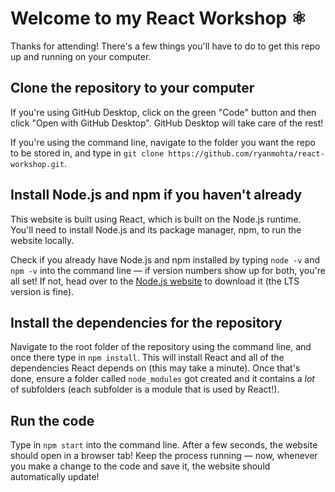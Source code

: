 # Welcome to my React Workshop ⚛️

Thanks for attending! There's a few things you'll have to do to get this repo up and running on your computer.

## Clone the repository to your computer
If you're using GitHub Desktop, click on the green "Code" button and then click "Open with GitHub Desktop". 
GitHub Desktop will take care of the rest!

If you're using the command line, navigate to the folder you want the repo to be stored in, and type in `git clone https://github.com/ryanmohta/react-workshop.git`.

## Install Node.js and npm if you haven't already
This website is built using React, which is built on the Node.js runtime. You'll need to install Node.js and its package manager, npm, to run the website locally.

Check if you already have Node.js and npm installed by typing `node -v` and `npm -v` into the command line — if version numbers show up for both, you're all set! If not, head over to the [Node.js website](https://nodejs.org/en/) to download it (the LTS version is fine).

## Install the dependencies for the repository
Navigate to the root folder of the repository using the command line, and once there type in `npm install`. This will install React and all of the dependencies React depends on (this may take a minute). Once that's done, ensure a folder called `node_modules` got created and it contains a _lot_ of subfolders (each subfolder is a module that is used by React!).

## Run the code
Type in `npm start` into the command line. After a few seconds, the website should open in a browser tab! Keep the process running — now, whenever you make a change to the code and save it, the website should automatically update!
